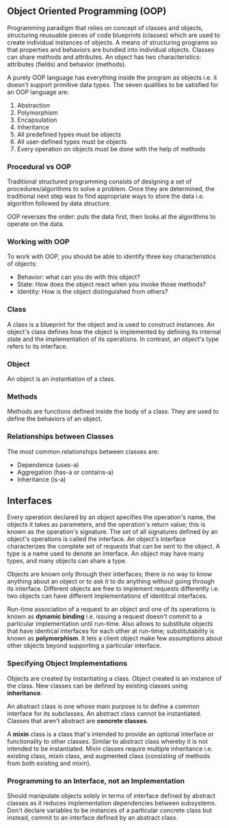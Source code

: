 ## Object Oriented Programming (OOP)

Programming paradigm that relies on concept of classes and objects, structuring reusuable pieces of code blueprints (classes) which are used to create individual instances of objects. A means of structuring programs so that properties and behaviors are bundled into individual objects. Classes can share methods and attributes. An object has two characteristics: attributes (fields) and behavior (methods).

A purely OOP language has everything inside the program as objects i.e. it doesn't support primitive data types. The seven qualities to be satisfied for an OOP language are:

1. Abstraction
2. Polymorphism
3. Encapsulation
4. Inheritance
5. All predefined types must be objects
6. All user-defined types must be objects
7. Every operation on objects must be done with the help of methods

### Procedural vs OOP

Traditional structured programming consists of designing a set of procedures/algorithms to solve a problem. Once they are determined, the traditional next step was to find appropriate ways to store the data i.e. algorithm followed by data structure.

OOP reverses the order: puts the data first, then looks at the algorithms to operate on the data.

### Working with OOP

To work with OOP, you should be able to identify three key characteristics of objects:

- Behavior: what can you do with this object?
- State: How does the object react when you invoke those methods?
- Identity: How is the object distinguished from others?

### Class

A class is a blueprint for the object and is used to construct instances. An object's class defines how the object is implemented by defining its internal state and the implementation of its operations. In contrast, an object's type refers to its interface.

### Object

An object is an instantiation of a class.

### Methods

Methods are functions defined inside the body of a class. They are used to define the behaviors of an object.

### Relationships between Classes

The most common relationships between classes are:

- Dependence (uses-a)
- Aggregation (has-a or contains-a)
- Inheritance (is-a)

## Interfaces

Every operation declared by an object specifies the operation's name, the objects it takes as parameters, and the operation's return value; this is known as the operation's signature. The set of all signatures defined by an object's operations is called the interface. An object's interface characterizes the complete set of requests that can be sent to the object. A type is a name used to denote an interface. An object may have many types, and many objects can share a type.

Objects are known only through their interfaces; there is no way to know anything about an object or to ask it to do anything without going through its interface. Different objects are free to implement requests differently i.e. two objects can have different implementations of identitcal interfaces.

Run-time association of a request to an object and one of its operations is known as **dynamic binding** i.e. issuing a request doesn't commit to a particular implementation until run-time. Also allows to substitute objects that have identical interfaces for each other at run-time; substitutability is known as **polymorphism**. It lets a client object make few assumptions about other objects beyond supporting a particular interface.

### Specifying Object Implementations

Objects are created by instantiating a class. Object created is an instance of the class. New classes can be defined by existing classes using **inheritance**.

An abstract class is one whose main purpose is to define a common interface for its subclasses. An abstract class cannot be instantiated. Classes that aren't abstract are **concrete classes**.

A **mixin** class is a class that's intended to provide an optional interface or functionality to other classes. Similar to abstract class whereby it is not intended to be instantiated. Mixin classes require multiple inheritance i.e. existing class, mixin class, and augmented class (consisting of methods from both existing and mixin).

### Programming to an Interface, not an Implementation

Should manipulate objects solely in terms of interface defined by abstract classes as it reduces implementation dependencies between subsystems. Don't declare variables to be instances of a particular concrete class but instead, commit to an interface defined by an abstract class.
